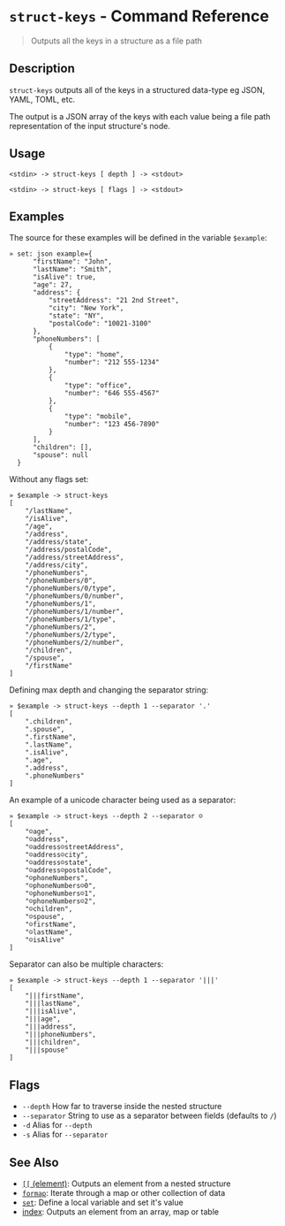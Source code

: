 # `struct-keys` - Command Reference

> Outputs all the keys in a structure as a file path

## Description

`struct-keys` outputs all of the keys in a structured data-type eg JSON, YAML,
TOML, etc.

The output is a JSON array of the keys with each value being a file path
representation of the input structure's node.

## Usage

```
<stdin> -> struct-keys [ depth ] -> <stdout>

<stdin> -> struct-keys [ flags ] -> <stdout>
```

## Examples

The source for these examples will be defined in the variable `$example`:

```
» set: json example={
      "firstName": "John",
      "lastName": "Smith",
      "isAlive": true,
      "age": 27,
      "address": {
          "streetAddress": "21 2nd Street",
          "city": "New York",
          "state": "NY",
          "postalCode": "10021-3100"
      },
      "phoneNumbers": [
          {
              "type": "home",
              "number": "212 555-1234"
          },
          {
              "type": "office",
              "number": "646 555-4567"
          },
          {
              "type": "mobile",
              "number": "123 456-7890"
          }
      ],
      "children": [],
      "spouse": null
  }
```

Without any flags set:

```
» $example -> struct-keys
[
    "/lastName",
    "/isAlive",
    "/age",
    "/address",
    "/address/state",
    "/address/postalCode",
    "/address/streetAddress",
    "/address/city",
    "/phoneNumbers",
    "/phoneNumbers/0",
    "/phoneNumbers/0/type",
    "/phoneNumbers/0/number",
    "/phoneNumbers/1",
    "/phoneNumbers/1/number",
    "/phoneNumbers/1/type",
    "/phoneNumbers/2",
    "/phoneNumbers/2/type",
    "/phoneNumbers/2/number",
    "/children",
    "/spouse",
    "/firstName"
]
```

Defining max depth and changing the separator string:

```
» $example -> struct-keys --depth 1 --separator '.'   
[
    ".children",
    ".spouse",
    ".firstName",
    ".lastName",
    ".isAlive",
    ".age",
    ".address",
    ".phoneNumbers"
]
```

An example of a unicode character being used as a separator:

```
» $example -> struct-keys --depth 2 --separator ☺                                                                                                                                                           
[
    "☺age",
    "☺address",
    "☺address☺streetAddress",
    "☺address☺city",
    "☺address☺state",
    "☺address☺postalCode",
    "☺phoneNumbers",
    "☺phoneNumbers☺0",
    "☺phoneNumbers☺1",
    "☺phoneNumbers☺2",
    "☺children",
    "☺spouse",
    "☺firstName",
    "☺lastName",
    "☺isAlive"
]
```

Separator can also be multiple characters:

```
» $example -> struct-keys --depth 1 --separator '|||' 
[
    "|||firstName",
    "|||lastName",
    "|||isAlive",
    "|||age",
    "|||address",
    "|||phoneNumbers",
    "|||children",
    "|||spouse"
]
```

## Flags

* `--depth`
    How far to traverse inside the nested structure
* `--separator`
    String to use as a separator between fields (defaults to `/`)
* `-d`
    Alias for `--depth`
* `-s`
    Alias for `--separator`

## See Also

* [`[[` (element)](../commands/element.md):
  Outputs an element from a nested structure
* [`formap`](../commands/formap.md):
  Iterate through a map or other collection of data
* [`set`](../commands/set.md):
  Define a local variable and set it's value
* [index](../commands/item-index.md):
  Outputs an element from an array, map or table